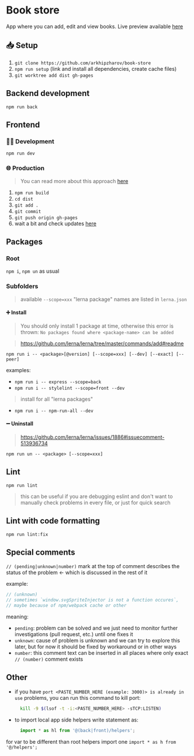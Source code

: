 # Book store

App where you can add, edit and view books. Live
preview available [here](https://arkhipzharov.github.io/book-store/)

## 📥 Setup

1. `git clone https://github.com/arkhipzharov/book-store`
2. `npm run setup` (link and install all dependencies, create cache files)
3. `git worktree add dist gh-pages`

## Backend development

`npm run back`

## Frontend

### 👷‍♂ Development

`npm run dev`

### 🌐 Production

> You can read more about this approach
[here](https://medium.com/linagora-engineering/deploying-your-js-app-to-github-pages-the-easy-way-or-not-1ef8c48424b7)

1. `npm run build`
2. `cd dist`
3. `git add .`
4. `git commit`
5. `git push origin gh-pages`
6. wait a bit and check updates [here](https://arkhipzharov.github.io/book-store/)

## Packages

### Root

`npm i`, `npm un` as usual

### Subfolders

> available `--scope=xxx` "lerna package" names are listed in `lerna.json`

#### ➕ Install

> You should only install 1 package at time, otherwise this error is thrown:
> `No packages found where <package-name> can be added`

> https://github.com/lerna/lerna/tree/master/commands/add#readme

`npm run i -- <package>[@version] [--scope=xxx] [--dev] [--exact] [--peer]`

examples:
* `npm run i -- express --scope=back`
* `npm run i -- stylelint --scope=front --dev`
> install for all "lerna packages"
* `npm run i -- npm-run-all --dev`

#### ➖ Uninstall

> https://github.com/lerna/lerna/issues/1886#issuecomment-513936734

`npm run un -- <package> [--scope=xxx]`

## Lint

`npm run lint`

> this can be useful if you are debugging eslint and don't want to manually
> check problems in every file, or just for quick search

## Lint with code formatting

`npm run lint:fix`

## Special comments

`// (pending|unknown|number)` mark at the top of comment describes the status of
the problem <- which is discussed in the rest of it

example:

```javascript
// (unknown)
// sometimes `window.svgSpriteInjector is not a function occures`,
// maybe because of npm/webpack cache or other
```
meaning:
* `pending`: problem can be solved and we just need to monitor further
investigations (pull request, etc.) until one fixes it
* `unknown`: cause of problem is unknown and we can try to explore
this later, but for now it should be fixed by workaround or in other ways
* `number`: this comment text can be inserted in all places where only exact `// (number)` comment exists

## Other

* if you have `port <PASTE_NUMBER_HERE (example: 3000)> is already in use` problems,
you can run this command to kill port:

  ```bash
    kill -9 $(lsof -t -i:<PASTE_NUMBER_HERE> -sTCP:LISTEN)
  ```
* to import local app side helpers write statement as:

  ```javascript
    import * as hl from '@(back|front)/helpers';
  ```
for var to be different than root helpers import one
`import * as h from '@/helpers';`
